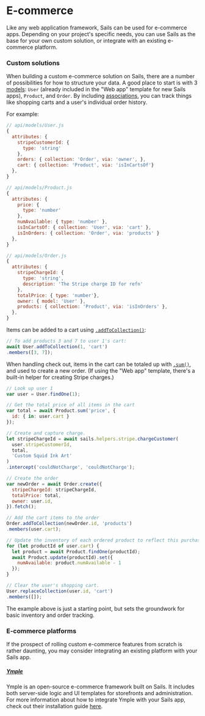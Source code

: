 # E-commerce

Like any web application framework, Sails can be used for e-commerce apps. Depending on your project's specific needs, you can use Sails as the base for your own custom solution, or integrate with an existing e-commerce platform.

### Custom solutions
When building a custom e-commerce solution on Sails, there are a number of possibilities for how to structure your data. A good place to start is with 3 [models](https://sailsjs.com/documentation/concepts/models-and-orm): `User` (already included in the "Web app" template for new Sails apps), `Product`, and `Order`. By including [associations](https://sailsjs.com/documentation/concepts/models-and-orm/associations), you can track things like shopping carts and a user's individual order history.

For example:

```js
// api/models/User.js
{
  attributes: {
    stripeCustomerId: {
      type: 'string'
    },
    orders: { collection: 'Order', via: 'owner', },
    cart: { collection: 'Product', via: 'isInCartsOf'}
  },
}
```

```js
// api/models/Product.js
{
  attributes: {
    price: {
      type: 'number'
    },
    numAvailable: { type: 'number' },
    isInCartsOf: { collection: 'User', via: 'cart' },
    isInOrders: { collection: 'Order', via: 'products' }
  },
}
```

```js
// api/models/Order.js
{
  attributes: {
    stripeChargeId: {
      type: 'string',
      description: 'The Stripe charge ID for refn'
    },
    totalPrice: { type: 'number'},
    owner: { model: 'User' },
    products: { collection: 'Product', via: 'isInOrders' },
  },
}
```

Items can be added to a cart using [`.addToCollection()`](https://sailsjs.com/documentation/reference/waterline-orm/models/add-to-collection):

```js
// To add products 3 and 7 to user 1's cart:
await User.addToCollection(1, 'cart')
.members([3, 7]);
```

When handling check out, items in the cart can be totaled up with [`.sum()`](https://sailsjs.com/documentation/reference/waterline-orm/models/sum), and used to create a new order. (If using the "Web app" template, there's a built-in helper for creating Stripe charges.)
```js
// Look up user 1
var user = User.findOne(1);

// Get the total price of all items in the cart
var total = await Product.sum('price', {
  id: { in: user.cart }
});

// Create and capture charge.
let stripeChargeId = await sails.helpers.stripe.chargeCustomer(
  user.stripeCustomerId,
  total,
  'Custom Squid Ink Art'
)
.intercept('couldNotCharge', 'couldNotCharge');

// Create the order
var newOrder = await Order.create({
  stripeChargeId: stripeChargeId,
  totalPrice: total,
  owner: user.id,
}).fetch();

// Add the cart items to the order
Order.addToCollection(newOrder.id, 'products')
.members(user.cart);

// Update the inventory of each ordered product to reflect this purchase.
for (let productId of user.cart) {
  let product = await Product.findOne(productId);
  await Product.update(productId).set({
    numAvailable: product.numAvailable - 1
  });
}

// Clear the user's shopping cart.
User.replaceCollection(user.id, 'cart')
.members([]);

```

The example above is just a starting point, but sets the groundwork for basic inventory and order tracking.


### E-commerce platforms
If the prospect of rolling custom e-commerce features from scratch is rather daunting, you may consider integrating an existing platform with your Sails app.

##### [Ymple](https://www.ymple.com/en/partner/sailsjs/)
Ymple is an open-source e-commerce framework built on Sails. It includes both server-side logic and UI templates for storefronts and administration. For more information about how to integrate Ymple with your Sails app, check out their installation guide [here](https://www.ymple.com/en/doc/).


<docmeta name="displayName" value="E-commerce">

